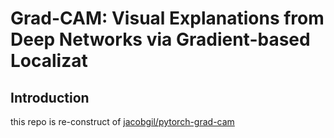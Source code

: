 # Grad-CAM: Visual Explanations from Deep Networks via Gradient-based Localizat

## Introduction

this repo is re-construct of [jacobgil/pytorch-grad-cam](https://github.com/jacobgil/pytorch-grad-cam)